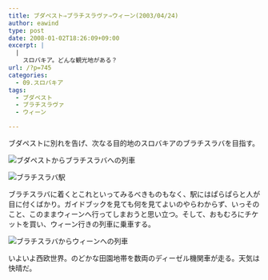 ```yaml
---
title: ブダペスト⇒ブラチスラヴァ⇒ウィーン(2003/04/24)
author: eawind
type: post
date: 2008-01-02T18:26:09+09:00
excerpt: |
  |
    スロバキア。どんな観光地がある？
url: /?p=745
categories:
  - 09.スロバキア
tags:
  - ブダペスト
  - ブラチスラヴァ
  - ウィーン

---
```

ブダペストに別れを告げ、次なる目的地のスロバキアのブラチスラバを目指す。

![ブダペストからブラチスラバへの列車](/img/wp/2008/01/200304241530021.jpg)

![ブラチスラバ駅](/img/wp/2008/01/200304242028141.jpg)

ブラチスラバに着くとこれといってみるべきものもなく、駅にはぱらぱらと人が目に付くばかり。ガイドブックを見ても何を見てよいのやらわからず、いっそのこと、このままウィーンへ行ってしまおうと思い立つ。そして、おもむろにチケットを買い、ウィーン行きの列車に乗車する。

![ブラチスラバからウィーンへの列車](/img/wp/2008/01/200304242043561.jpg)

いよいよ西欧世界。のどかな田園地帯を数両のディーゼル機関車が走る。天気は快晴だ。
